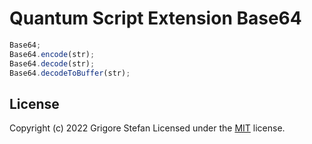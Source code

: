 # Quantum Script Extension Base64

```javascript
Base64;
Base64.encode(str);
Base64.decode(str);
Base64.decodeToBuffer(str);
```

## License

Copyright (c) 2022 Grigore Stefan
Licensed under the [MIT](LICENSE) license.
